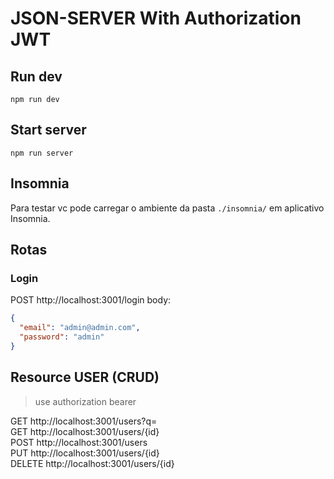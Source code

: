 # JSON-SERVER With Authorization JWT

## Run dev

```
npm run dev
```

## Start server


```
npm run server
```

## Insomnia
Para testar vc pode carregar o ambiente da pasta `./insomnia/` em aplicativo Insomnia.


## Rotas

### Login
POST http://localhost:3001/login
body: 
```json
{
  "email": "admin@admin.com",
  "password": "admin"
}
``` 

## Resource USER (CRUD)
> use authorization bearer  

GET http://localhost:3001/users?q=  
GET http://localhost:3001/users/{id}  
POST http://localhost:3001/users   
PUT http://localhost:3001/users/{id}    
DELETE http://localhost:3001/users/{id}    


